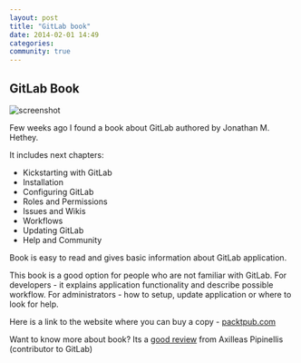 ```yaml
---
layout: post
title: "GitLab book"
date: 2014-02-01 14:49
categories:
community: true
---
```


## GitLab Book

![screenshot](/images/book.jpg)

Few weeks ago I found a book about GitLab authored by Jonathan M. Hethey. 


<!--more-->

It includes next chapters:

* Kickstarting with GitLab
* Installation
* Configuring GitLab
* Roles and Permissions
* Issues and Wikis
* Workflows
* Updating GitLab
* Help and Community

Book is easy to read and gives basic information about GitLab application. 

This book is a good option for people who are not familiar with GitLab.
For developers - it explains application functionality and describe possible workflow.
For administrators - how to setup, update application or where to look for help.

Here is a link to the website where you can buy a copy - [packtpub.com](http://www.packtpub.com/gitlab-repository-management/book?utm_source=Create.com&utm_medium=link&utm_campaign=GitLab)

Want to know more about book? Its a [good review](http://axilleas.me/en/blog/2014/gitlab-repository-management-book-review/) from Axilleas Pipinellis (contributor to GitLab)
